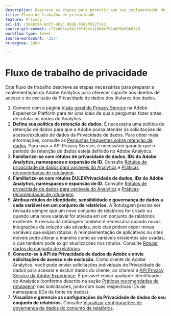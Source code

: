 ```yaml
---
description: Descreve as etapas para permitir que sua implementação do Adobe Analytics seja compatível com o acesso à Privacidade de dados e aos direitos de exclusão.
title: Fluxo de trabalho de privacidade
feature: Privacy
exl-id: c364b364-6d77-4b2c-88ab-65daf812f242
source-git-commit: c774d05ca3b1f9f45ec118b0e7b8a839a03b87e3
workflow-type: tm+mt
source-wordcount: '357'
ht-degree: 100%

---
```


# Fluxo de trabalho de privacidade

Este fluxo de trabalho descreve as etapas necessárias para preparar a implementação do Adobe Analytics para oferecer suporte aos direitos de acesso e de exclusão da Privacidade de dados dos titulares dos dados.

1. Comece com a página [Visão geral do Privacy Service](https://experienceleague.adobe.com/docs/experience-platform/privacy/home.html?lang=pt-BR) na Adobe Experience Platform para ter uma ideia de quais perguntas fazer antes de rotular os dados do Analytics.
1. **Defina sua política de retenção de dados.** É necessária uma política de retenção de dados para que a Adobe possa atender às solicitações de acesso/exclusão de dados da Privacidade de dados.  Para obter mais informações, consulte as [Perguntas frequentes sobre retenção de dados](/help/technotes/data-retention.md). Para usar a API Privacy Service, é necessário garantir que o período de retenção de dados esteja definido no Adobe Analytics.
1. **Familiarize-se com rótulos de privacidade de dados, IDs do Adobe Analytics, namespaces e expansão de ID.** Consulte [Rótulos de privacidade de dados para variáveis do Analytics](/help/admin/admin/c-data-governance/data-labeling/gdpr-labels.md) e [Práticas recomendadas de rotulagem](/help/admin/admin/c-data-governance/data-labeling/gdpr-analytics-ids.md).
1. **Familiarize-se com rótulos DULE/Privacidade de dados, IDs do Adobe Analytics, namespaces e expansão de ID.** Consulte [Rótulos de privacidade de dados para variáveis do Analytics](/help/admin/admin/c-data-governance/data-labeling/gdpr-labels.md) e [Práticas recomendadas de rotulagem](/help/admin/admin/c-data-governance/data-labeling/gdpr-analytics-ids.md).
1. **Atribua rótulos de identidade, sensibilidade e governança de dados a cada variável em um conjunto de relatórios.** A Rotulagem precisa ser revisada sempre que um novo conjunto de relatórios for criado ou quando uma nova variável for ativada em um conjunto de relatórios existente. A revisão da rotulagem também é necessária quando novas integrações da solução são ativadas, pois elas podem expor novas variáveis que exijam rótulos. A reimplementação de aplicativos ou sites móveis pode alterar a maneira como as variáveis existentes são usadas, o que também pode exigir atualizações nos rótulos. Consulte [Rotular dados do conjunto de relatórios](/help/admin/admin/c-data-governance/data-labeling/gdpr-namespaces.md).
1. **Conecte-se à API da Privacidade de dados da Adobe e envie solicitações de acesso e de exclusão.** Como cliente do Adobe Analytics, você pode enviar solicitações individuais de Privacidade de dados para acessar e excluir dados do cliente, ao chamar a [API Privacy Service da Adobe Experience](https://experienceleague.adobe.com/docs/experience-platform/privacy/api/overview.html?lang=pt-BR). É possível enviar qualquer identificador do Analytics (conforme descrito na seção [Práticas recomendadas de rotulagem](/help/admin/admin/c-data-governance/data-labeling/gdpr-analytics-ids.md)) nas solicitações, junto com suas respectivas IDs de namespace (IDs da fonte de dados).
1. **Visualize e gerencie as configurações da Privacidade de dados do seu conjunto de relatórios.** Consulte [Visualizar configurações de governança de dados do conjunto de relatórios](/help/admin/admin/c-data-governance/data-labeling/gdpr-view-settings.md).
